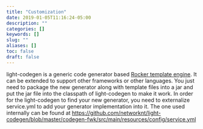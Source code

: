 ```yaml
---
title: "Customization"
date: 2019-01-05T11:16:24-05:00
description: ""
categories: []
keywords: []
slug: ""
aliases: []
toc: false
draft: false
---
```



light-codegen is a generic code generator based [Rocker template engine][]. It can be extended to support other frameworks or other languages. You just need to package the new generator along with template files into a jar and put the jar file into the classpath of light-codegen to make it work. In order for the light-codegen to find your new generator, you need to externalize service.yml to add your generator implementation into it. The one used internally can be found at https://github.com/networknt/light-codegen/blob/master/codegen-fwk/src/main/resources/config/service.yml


[Rocker template engine]: https://github.com/fizzed/rocker

